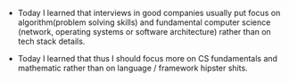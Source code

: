- Today I learned that interviews in good companies usually put focus on
    algorithm(problem solving skills) and fundamental computer science
    (network, operating systems or software architecture) rather than on
    tech stack details.

- Today I learned that thus I should focus more on CS fundamentals and
    mathematic rather than on language / framework hipster shits.
